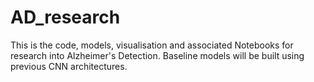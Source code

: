 # AD_research

This is the code, models, visualisation and associated Notebooks for research into Alzheimer's Detection. Baseline models will be built using previous CNN architectures. 
